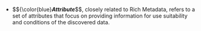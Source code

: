  * $${\color{blue}***Attribute***$$, closely related to Rich Metadata, refers to a set of attributes that focus on providing information for use suitability and conditions of the discovered data.
